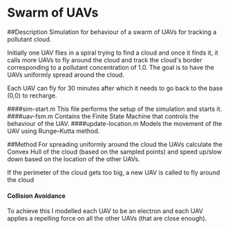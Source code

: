 # Swarm of UAVs
##Description
Simulation for behaviour of a swarm of UAVs for tracking a pollutant cloud.

Initially one UAV flies in a spiral trying to find a cloud and once it finds it, it calls more UAVs to fly around the cloud and track the cloud's border corresponding to a pollutant concentration of 1.0. The goal is to have the UAVs uniformly spread around the cloud.

Each UAV can fly for 30 minutes after which it needs to go back to the base (0,0) to recharge.

####sim-start.m
This file performs the setup of the simulation and starts it.
####uav-fsm.m
Contains the Finite State Machine that controls the behaviour of the UAV.
####update-location.m
Models the movement of the UAV using Runge–Kutta method.

##Method
For spreading uniformly around the cloud the UAVs calculate the Convex Hull of the cloud (based on the sampled points) and speed up/slow down based on the location of the other UAVs.

If the perimeter of the cloud gets too big, a new UAV is called to fly around the cloud

#### Collision Avoidance
To achieve this I modelled each UAV to be an electron and each UAV applies a repelling force on all the other UAVs (that are close enough).

